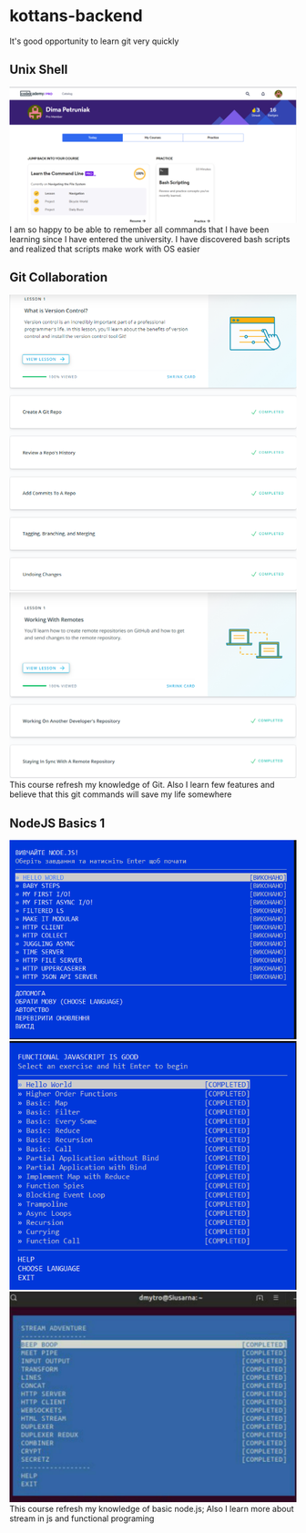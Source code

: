 # kottans-backend
It's good opportunity to learn git very quickly
## Unix Shell
![Screenshoot](task_unix_shell/ss.png)
I am so happy to be able to remember all commands that I have been learning since I have entered the university.
I have discovered bash scripts and realized that scripts make work  with OS easier

## Git Collaboration
![Screenshoot1](task_git_collaboration/ss1.png)
![Screenshoot2](task_git_collaboration/ss2.png)
This course refresh my knowledge of Git.
Also I learn few features and believe that this git commands will save my life somewhere

## NodeJS Basics 1
![Screenshoot1](node_basic_1/ss1.png)
![Screenshoot2](node_basic_1/ss2.png)
![Screenshoot3](node_basic_1/ss3.jpg)
This course refresh my knowledge of basic node.js;
Also I learn more about stream in js and functional programing

